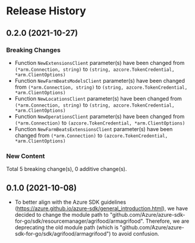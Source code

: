 # Release History

## 0.2.0 (2021-10-27)
### Breaking Changes

- Function `NewExtensionsClient` parameter(s) have been changed from `(*arm.Connection, string)` to `(string, azcore.TokenCredential, *arm.ClientOptions)`
- Function `NewFarmBeatsModelsClient` parameter(s) have been changed from `(*arm.Connection, string)` to `(string, azcore.TokenCredential, *arm.ClientOptions)`
- Function `NewLocationsClient` parameter(s) have been changed from `(*arm.Connection, string)` to `(string, azcore.TokenCredential, *arm.ClientOptions)`
- Function `NewOperationsClient` parameter(s) have been changed from `(*arm.Connection)` to `(azcore.TokenCredential, *arm.ClientOptions)`
- Function `NewFarmBeatsExtensionsClient` parameter(s) have been changed from `(*arm.Connection)` to `(azcore.TokenCredential, *arm.ClientOptions)`

### New Content


Total 5 breaking change(s), 0 additive change(s).


## 0.1.0 (2021-10-08)
- To better align with the Azure SDK guidelines (https://azure.github.io/azure-sdk/general_introduction.html), we have decided to change the module path to "github.com/Azure/azure-sdk-for-go/sdk/resourcemanager/agrifood/armagrifood". Therefore, we are deprecating the old module path (which is "github.com/Azure/azure-sdk-for-go/sdk/agrifood/armagrifood") to avoid confusion.